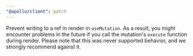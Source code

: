 ```yaml
---
"@apollo/client": patch
---
```


Prevent writing to a ref in render in `useMutation`.
As a result, you might encounter problems in the future if you call the mutation's `execute` function during render. Please note that this was never supported behavior, and we strongly recommend against it.
